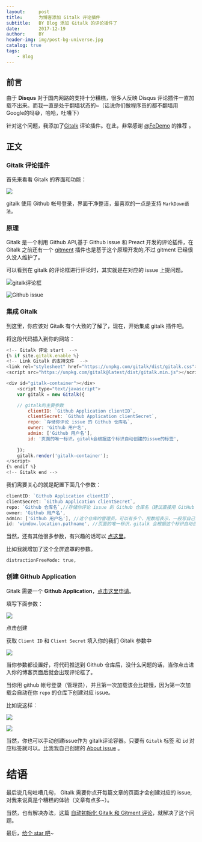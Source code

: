 ```yaml
---
layout:     post
title:      为博客添加 Gitalk 评论插件
subtitle:   BY Blog 添加 Gitalk 的评论插件了
date:       2017-12-19
author:     BY
header-img: img/post-bg-universe.jpg
catalog: true
tags:
    - Blog
---
```



## 前言

由于 **Disqus** 对于国内网路的支持十分糟糕，很多人反映 Disqus 评论插件一直加载不出来。而我一直是处于翻墙状态的~（话说你们做程序员的都不翻墙用Google的吗😅，哈哈，吐嘈下）

针对这个问题，我添加了[Gitalk](https://github.com/gitalk/gitalk) 评论插件。在此，非常感谢 [@FeDemo](https://github.com/FeDemo) 的推荐 。

## 正文

### Gitalk 评论插件

首先来看看 Gitalk 的界面和功能：

[![](https://ws4.sinaimg.cn/large/006tKfTcgy1fmm4u3j0lmj30nk0kl40i.jpg)](https://gitalk.github.io/)

gitalk 使用 Github 帐号登录，界面干净整洁，最喜欢的一点是支持 `MarkDown语法`。

### 原理

Gitalk 是一个利用 Github API,基于 Github issue 和 Preact 开发的评论插件，在 Gitalk 之前还有一个 [gitment](https://github.com/imsun/gitment) 插件也是基于这个原理开发的,不过 gitment 已经很久没人维护了。

可以看到在 gitalk 的评论框进行评论时，其实就是在对应的 issue 上提问题。

![gitalk评论框](https://ws4.sinaimg.cn/large/006tKfTcgy1fmm5916av1j30i209rab7.jpg)

![Github issue](https://ws4.sinaimg.cn/large/006tKfTcgy1fmm596ggkfj30mx0gfjuk.jpg)


### 集成 Gitalk

到这里，你应该对 Gitalk 有个大致的了解了，现在，开始集成 gitalk 插件吧。


将这段代码插入到你的网站：


```js
<!-- Gitalk 评论 start  -->
{% if site.gitalk.enable %}
<!-- Link Gitalk 的支持文件  -->
<link rel="stylesheet" href="https://unpkg.com/gitalk/dist/gitalk.css">
<script src="https://unpkg.com/gitalk@latest/dist/gitalk.min.js"></script>

<div id="gitalk-container"></div>
    <script type="text/javascript">
    var gitalk = new Gitalk({

    // gitalk的主要参数
		clientID: `Github Application clientID`,
		clientSecret: `Github Application clientSecret`,
		repo: `存储你评论 issue 的 Github 仓库名`,
		owner: 'Github 用户名',
		admin: ['Github 用户名'],
		id: '页面的唯一标识，gitalk会根据这个标识自动创建的issue的标签',
    
    });
    gitalk.render('gitalk-container');
</script>
{% endif %}
<!-- Gitalk end -->
```

我们需要关心的就是配置下面几个参数：

```js
clientID: `Github Application clientID`,
clientSecret: `Github Application clientSecret`,
repo: `Github 仓库名`,//存储你评论 issue 的 Github 仓库名（建议直接用 GitHub Page 的仓库名）
owner: 'Github 用户名',
admin: ['Github 用户名'], //这个仓库的管理员，可以有多个，用数组表示，一般写自己,
id: 'window.location.pathname', //页面的唯一标识，gitalk 会根据这个标识自动创建的issue的标签,我们使用页面的相对路径作为标识
```
当然，还有其他很多参数，有兴趣的话可以 [ 点这里](https://github.com/gitalk/gitalk#options)。

比如我就增加了这个全屏遮罩的参数。

```
distractionFreeMode: true,
```

### 创建 Github Application

Gitalk 需要一个 **Github Application**，[点击这里申请](https://github.com/settings/applications/new)。

填写下面参数：

![](https://ws1.sinaimg.cn/large/006tKfTcgy1fmm7jaib6fj30jo0gaacs.jpg)

点击创建

获取 `Client ID` 和 `Client Secret` 填入你的我们 Gitalk 参数中

![](https://ws1.sinaimg.cn/large/006tKfTcgy1fmm7jrzff6j30lc0budhp.jpg)

当你参数都设置好，将代码推送到 Github 仓库后，没什么问题的话，当你点击进入你的博客页面后就会出现评论框了。

当你用 github 帐号登录（管理员），并且第一次加载该会比较慢，因为第一次加载会自动在你 `repo` 的仓库下创建对应 issue。

比如说这样：

![](https://ws2.sinaimg.cn/large/006tKfTcgy1fmm867n88cj30l809mjse.jpg)

![](https://ws4.sinaimg.cn/large/006tKfTcgy1fmm8a0i0jkj30rr0ct42t.jpg)

当然，你也可以手动创建issue作为 gitalk评论容器。只要有 `Gitalk` 标签 和 `id` 对应标签就可以。比我我自己创建的 [About issue](https://github.com/qiubaiying/qiubaiying.github.io/issues/38) 。

# 结语

最后说几句吐嘈几句， Gitalk 需要你点开每篇文章的页面才会创建对应的 issue,对我来说真是个糟糕的体验（文章有点多~）。

当然，也有解决办法，这篇 [自动初始化 Gitalk 和 Gitment 评论](https://draveness.me/git-comments-initialize)，就解决了这个问题。

最后，[给个 star 吧](https://github.com/qiubaiying/qiubaiying.github.io)~
<!--stackedit_data:
eyJoaXN0b3J5IjpbLTczNzAxMzEzMV19
-->